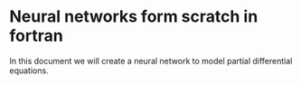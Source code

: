 # Neural networks form scratch in fortran
In this document we will create a neural network to model partial differential equations.
